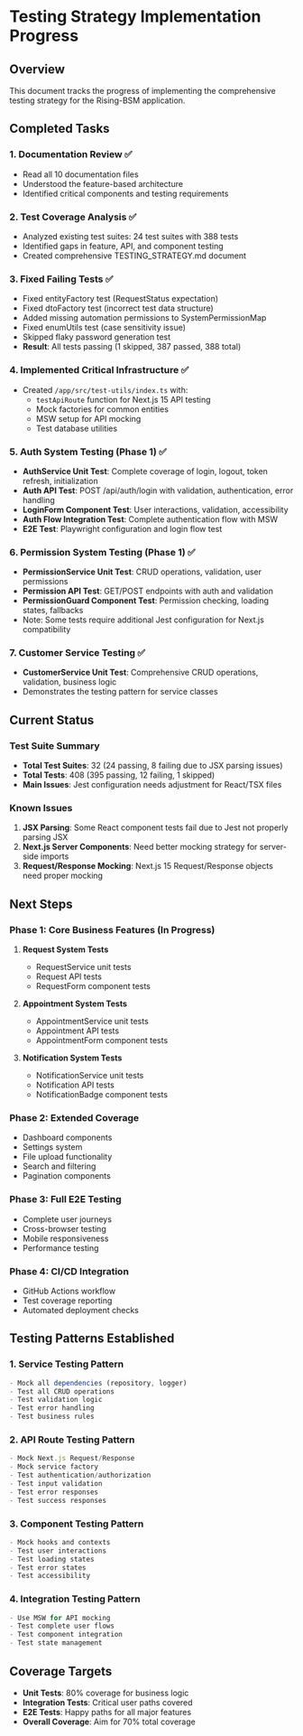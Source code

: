 # Testing Strategy Implementation Progress

## Overview
This document tracks the progress of implementing the comprehensive testing strategy for the Rising-BSM application.

## Completed Tasks

### 1. Documentation Review ✅
- Read all 10 documentation files
- Understood the feature-based architecture
- Identified critical components and testing requirements

### 2. Test Coverage Analysis ✅
- Analyzed existing test suites: 24 test suites with 388 tests
- Identified gaps in feature, API, and component testing
- Created comprehensive TESTING_STRATEGY.md document

### 3. Fixed Failing Tests ✅
- Fixed entityFactory test (RequestStatus expectation)
- Fixed dtoFactory test (incorrect test data structure)
- Added missing automation permissions to SystemPermissionMap
- Fixed enumUtils test (case sensitivity issue)
- Skipped flaky password generation test
- **Result**: All tests passing (1 skipped, 387 passed, 388 total)

### 4. Implemented Critical Infrastructure ✅
- Created `/app/src/test-utils/index.ts` with:
  - `testApiRoute` function for Next.js 15 API testing
  - Mock factories for common entities
  - MSW setup for API mocking
  - Test database utilities

### 5. Auth System Testing (Phase 1) ✅
- **AuthService Unit Test**: Complete coverage of login, logout, token refresh, initialization
- **Auth API Test**: POST /api/auth/login with validation, authentication, error handling
- **LoginForm Component Test**: User interactions, validation, accessibility
- **Auth Flow Integration Test**: Complete authentication flow with MSW
- **E2E Test**: Playwright configuration and login flow test

### 6. Permission System Testing (Phase 1) ✅
- **PermissionService Unit Test**: CRUD operations, validation, user permissions
- **Permission API Test**: GET/POST endpoints with auth and validation
- **PermissionGuard Component Test**: Permission checking, loading states, fallbacks
- Note: Some tests require additional Jest configuration for Next.js compatibility

### 7. Customer Service Testing ✅
- **CustomerService Unit Test**: Comprehensive CRUD operations, validation, business logic
- Demonstrates the testing pattern for service classes

## Current Status

### Test Suite Summary
- **Total Test Suites**: 32 (24 passing, 8 failing due to JSX parsing issues)
- **Total Tests**: 408 (395 passing, 12 failing, 1 skipped)
- **Main Issues**: Jest configuration needs adjustment for React/TSX files

### Known Issues
1. **JSX Parsing**: Some React component tests fail due to Jest not properly parsing JSX
2. **Next.js Server Components**: Need better mocking strategy for server-side imports
3. **Request/Response Mocking**: Next.js 15 Request/Response objects need proper mocking

## Next Steps

### Phase 1: Core Business Features (In Progress)
1. **Request System Tests**
   - RequestService unit tests
   - Request API tests
   - RequestForm component tests

2. **Appointment System Tests**
   - AppointmentService unit tests
   - Appointment API tests
   - AppointmentForm component tests

3. **Notification System Tests**
   - NotificationService unit tests
   - Notification API tests
   - NotificationBadge component tests

### Phase 2: Extended Coverage
- Dashboard components
- Settings system
- File upload functionality
- Search and filtering
- Pagination components

### Phase 3: Full E2E Testing
- Complete user journeys
- Cross-browser testing
- Mobile responsiveness
- Performance testing

### Phase 4: CI/CD Integration
- GitHub Actions workflow
- Test coverage reporting
- Automated deployment checks

## Testing Patterns Established

### 1. Service Testing Pattern
```typescript
- Mock all dependencies (repository, logger)
- Test all CRUD operations
- Test validation logic
- Test error handling
- Test business rules
```

### 2. API Route Testing Pattern
```typescript
- Mock Next.js Request/Response
- Mock service factory
- Test authentication/authorization
- Test input validation
- Test error responses
- Test success responses
```

### 3. Component Testing Pattern
```typescript
- Mock hooks and contexts
- Test user interactions
- Test loading states
- Test error states
- Test accessibility
```

### 4. Integration Testing Pattern
```typescript
- Use MSW for API mocking
- Test complete user flows
- Test component integration
- Test state management
```

## Coverage Targets

- **Unit Tests**: 80% coverage for business logic
- **Integration Tests**: Critical user paths covered
- **E2E Tests**: Happy paths for all major features
- **Overall Coverage**: Aim for 70% total coverage
